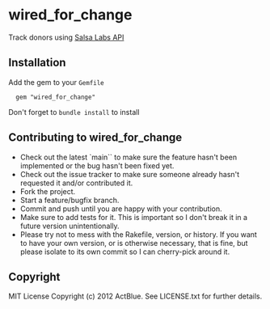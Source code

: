 # wired_for_change

Track donors using [Salsa Labs API](https://help.salsalabs.com/hc/en-us/sections/205407008-Engage-API)

## Installation

Add the gem to your `Gemfile`

```
  gem "wired_for_change"
```

Don't forget to `bundle install` to install

## Contributing to wired_for_change

- Check out the latest `main`` to make sure the feature hasn't been implemented or the bug hasn't been fixed yet.
- Check out the issue tracker to make sure someone already hasn't requested it and/or contributed it.
- Fork the project.
- Start a feature/bugfix branch.
- Commit and push until you are happy with your contribution.
- Make sure to add tests for it. This is important so I don't break it in a future version unintentionally.
- Please try not to mess with the Rakefile, version, or history. If you want to have your own version, or is otherwise necessary, that is fine, but please isolate to its own commit so I can cherry-pick around it.

## Copyright

MIT License
Copyright (c) 2012 ActBlue.
See LICENSE.txt for further details.
